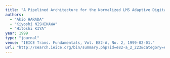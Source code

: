 ```yaml
---
title: "A Pipelined Architecture for the Normalized LMS Adaptive Digital Filters"
authors:
  - "Akio HARADA"
  - "Kiyoshi NISHIKAWA"
  - "Hitoshi KIYA"
year: 1999
type: "journal"
venue: "IEICE Trans. Fundamentals, Vol. E82-A, No. 2, 1999-02-01."
url: "http://search.ieice.org/bin/summary.php?id=e82-a_2_223&category=A&year=1999&lang=E&abst="
---
```

